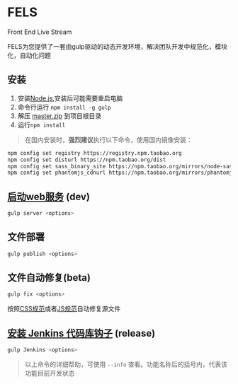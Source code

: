FELS
======

Front End Live Stream

FELS为您提供了一套由gulp驱动的动态开发环境，解决团队开发中规范化，模块化，自动化问题

## 安装 ##

1.   安装[Node.js](http://nodejs.org/download/),安装后可能需要重启电脑
1.   命令行运行 `npm install -g gulp`
1.   解压 [master.zip](https://github.com/gucong3000/build-script/archive/master.zip) 到项目根目录
1.   运行`npm install`

>   在国内安装时，**强烈建议**执行以下命令，使用国内镜像安装：

```bash
npm config set registry https://registry.npm.taobao.org
npm config set disturl https://npm.taobao.org/dist
npm config set sass_binary_site https://npm.taobao.org/mirrors/node-sass
npm config set phantomjs_cdnurl https://npm.taobao.org/mirrors/phantomjs
```

## [启动web服务](./docs/gulp_server.md) (dev)

```bash
gulp server <options>
```

## 文件部署

```bash
gulp publish <options>
```

## 文件自动修复(beta)

```bash
gulp fix <options>
```

按照[CSS规范](./docs/style_standard.md)或者[JS规范](./docs/script_standard.md)自动修复源文件

## [安装 Jenkins 代码库钩子](./docs/gulp_jenkins.md) (release)

```bash
gulp Jenkins <options>
```

> 以上命令的详细帮助，可使用 `--info` 查看。功能名称后的括号内，代表该功能目前开发状态

